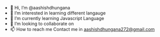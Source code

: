 - 👋 Hi, I’m @aashishdhungana
- 👀 I’m interested in learning different langauge 
- 🌱 I’m currently learning Javascript Language 
- 💞️ I’m looking to collaborate on 
- 📫 How to reach me Contact me in aashishdhungana272@gmail.com

<!---
aashishdhungana/aashishdhungana is a ✨ special ✨ repository because its `README.md` (this file) appears on your GitHub profile.
You can click the Preview link to take a look at your changes.
--->
